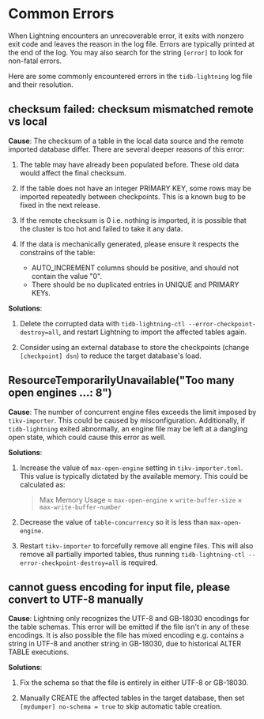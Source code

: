 Common Errors
=============

When Lightning encounters an unrecoverable error, it exits with nonzero exit code and leaves the
reason in the log file. Errors are typically printed at the end of the log. You may also search for
the string `[error]` to look for non-fatal errors.

Here are some commonly encountered errors in the `tidb-lightning` log file and their resolution.

## checksum failed: checksum mismatched remote vs local

**Cause**: The checksum of a table in the local data source and the remote imported database differ.
There are several deeper reasons of this error:

1. The table may have already been populated before. These old data would affect the final checksum.

2. If the table does not have an integer PRIMARY KEY, some rows may be imported repeatedly between
    checkpoints. This is a known bug to be fixed in the next release.

3. If the remote checksum is 0 i.e. nothing is imported, it is possible that the cluster is too hot
    and failed to take it any data.

4. If the data is mechanically generated, please ensure it respects the constrains of the table:

    * AUTO_INCREMENT columns should be positive, and should not contain the value "0".
    * There should be no duplicated entries in UNIQUE and PRIMARY KEYs.

**Solutions**:

1. Delete the corrupted data with `tidb-lightning-ctl --error-checkpoint-destroy=all`, and restart
    Lightning to import the affected tables again.

2. Consider using an external database to store the checkpoints (change `[checkpoint] dsn`) to
    reduce the target database's load.

## ResourceTemporarilyUnavailable("Too many open engines …: 8")

**Cause**: The number of concurrent engine files exceeds the limit imposed by `tikv-importer`. This
could be caused by misconfiguration. Additionally, if `tidb-lightning` exited abnormally, an engine
file may be left at a dangling open state, which could cause this error as well.

**Solutions**:

1. Increase the value of `max-open-engine` setting in `tikv-importer.toml`. This value is typically
    dictated by the available memory. This could be calculated as:

    > Max Memory Usage ≈ `max-open-engine` × `write-buffer-size` × `max-write-buffer-number`

2. Decrease the value of `table-concurrency` so it is less than `max-open-engine`.

3. Restart `tikv-importer` to forcefully remove all engine files. This will also remove all
    partially imported tables, thus running `tidb-lightning-ctl --error-checkpoint-destroy=all` is
    required.

## cannot guess encoding for input file, please convert to UTF-8 manually

**Cause**: Lightning only recognizes the UTF-8 and GB-18030 encodings for the table schemas. This
error will be emitted if the file isn't in any of these encodings. It is also possible the file has
mixed encoding e.g. contains a string in UTF-8 and another string in GB-18030, due to historical
ALTER TABLE executions.

**Solutions**:

1. Fix the schema so that the file is entirely in either UTF-8 or GB-18030.

2. Manually CREATE the affected tables in the target database, then set
    `[mydumper] no-schema = true` to skip automatic table creation.

<!-- TODO: Add more. Check with ops. -->
